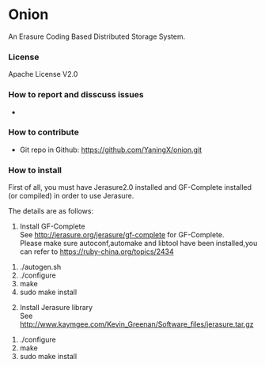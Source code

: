 Onion
========

An Erasure Coding Based Distributed Storage System.

### License
Apache License V2.0

### How to report and disscuss issues
- 

### How to contribute
- Git repo in Github: https://github.com/YaningX/onion.git

### How to install
First of all, you must have Jerasure2.0 installed and GF-Complete installed (or compiled) in order to use Jerasure.  

The details are as follows:  

1. Install GF-Complete  
See http://jerasure.org/jerasure/gf-complete for GF-Complete.  
Please make sure autoconf,automake and libtool have been installed,you can refer to https://ruby-china.org/topics/2434   
1) ./autogen.sh  
2) ./configure  
3) make  
4) sudo make install  

2. Install Jerasure library  
See http://www.kaymgee.com/Kevin_Greenan/Software_files/jerasure.tar.gz  
1) ./configure  
2) make  
3) sudo make install  

